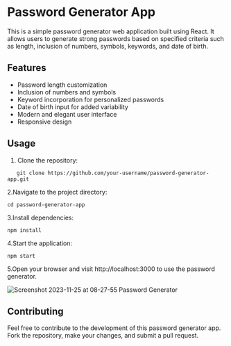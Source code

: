 # Password Generator App

This is a simple password generator web application built using React. It allows users to generate strong passwords based on specified criteria such as length, inclusion of numbers, symbols, keywords, and date of birth.

## Features

- Password length customization
- Inclusion of numbers and symbols
- Keyword incorporation for personalized passwords
- Date of birth input for added variability
- Modern and elegant user interface
- Responsive design

## Usage

1. Clone the repository:

```
   git clone https://github.com/your-username/password-generator-app.git
```
2.Navigate to the project directory:

```
cd password-generator-app

```
3.Install dependencies:
```
npm install

```

4.Start the application:

```
npm start

```

5.Open your browser and visit http://localhost:3000 to use the password generator.

![Screenshot 2023-11-25 at 08-27-55 Password Generator](https://github.com/karthickop6/Password-Generator/assets/72570119/664fe7a6-d880-43d5-b882-1f59250d91b3)





## Contributing

Feel free to contribute to the development of this password generator app. Fork the repository, make your changes, and submit a pull request.
